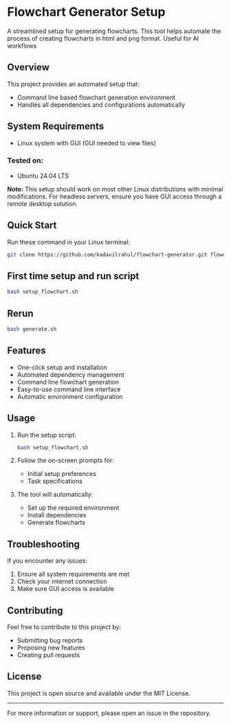 # Flowchart Generator Setup

A streamlined setup for generating flowcharts. This tool helps automate the process of creating flowcharts in html and png format. Useful for AI workflows

## Overview

This project provides an automated setup that:
- Command line based flowchart generation environment
- Handles all dependencies and configurations automatically

## System Requirements

- Linux system with GUI (GUI needed to view files)

### Tested on:
- Ubuntu 24.04 LTS

**Note:** This setup should work on most other Linux distributions with minimal modifications. For headless servers, ensure you have GUI access through a remote desktop solution.

## Quick Start

Run these command in your Linux terminal:

```bash
git clone https://github.com/kadavilrahul/flowchart-generator.git flowchart-generator && mv flowchart-generator/setup_flowchart.sh flowchart-generator/generate.sh . && rm -rf flowchart-generator

```
## First time setup and run script
```bash
bash setup_flowchart.sh
```
## Rerun
```bash
bash generate.sh
```

## Features

- One-click setup and installation
- Automated dependency management
- Command line flowchart generation
- Easy-to-use command line interface
- Automatic environment configuration

## Usage

1. Run the setup script:
   ```bash
   bash setup_flowchart.sh
   ```

2. Follow the on-screen prompts for:
   - Initial setup preferences
   - Task specifications

3. The tool will automatically:
   - Set up the required environment
   - Install dependencies
   - Generate flowcharts

## Troubleshooting

If you encounter any issues:
1. Ensure all system requirements are met
2. Check your internet connection
3. Make sure GUI access is available

## Contributing

Feel free to contribute to this project by:
- Submitting bug reports
- Proposing new features
- Creating pull requests

## License

This project is open source and available under the MIT License.

---

For more information or support, please open an issue in the repository.
